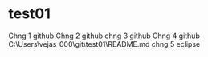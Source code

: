 # test01
Chng 1 github
Chng 2 github
chng 3 github
Chng 4 github
C:\Users\vejas_000\git\test01\README.md
chng 5 eclipse